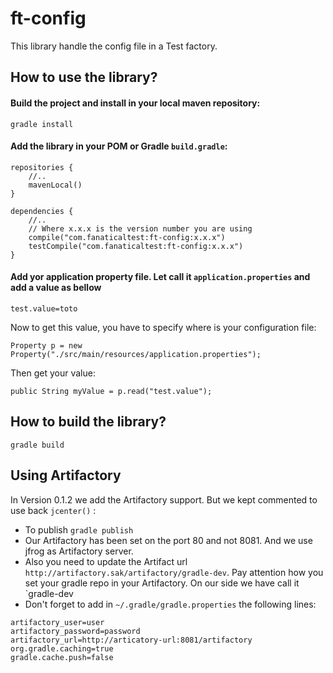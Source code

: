 # ft-config

This library handle the config file in a Test factory.

## How to use the library?

#### Build the project and install in your local maven repository:
```
gradle install
```

#### Add the library in your POM or Gradle `build.gradle`:
```
repositories {
	//..
	mavenLocal()
}

dependencies {
    //..
    // Where x.x.x is the version number you are using
    compile("com.fanaticaltest:ft-config:x.x.x")
    testCompile("com.fanaticaltest:ft-config:x.x.x")
}
```
#### Add yor application property file. Let call it `application.properties` and add a value as bellow
```
test.value=toto
```
Now to get this value, you have to specify where is your configuration file:
```
Property p = new Property("./src/main/resources/application.properties");
```
Then get your value:
```
public String myValue = p.read("test.value");
```


## How to build the library?
```
gradle build
```

## Using Artifactory
In Version 0.1.2 we add the Artifactory support. But we kept commented to use back `jcenter()` :
* To publish `gradle publish`
* Our Artifactory has been set on the port 80 and not 8081. And we use jfrog as Artifactory server.
* Also you need to update the Artifact url `http://artifactory.sak/artifactory/gradle-dev`. Pay attention how you set your gradle repo in your Artifactory. On our side we have call it `gradle-dev
* Don't forget to add in `~/.gradle/gradle.properties` the following lines:
```
artifactory_user=user
artifactory_password=password
artifactory_url=http://articatory-url:8081/artifactory
org.gradle.caching=true
gradle.cache.push=false
```